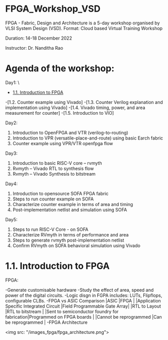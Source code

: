 # FPGA_Workshop_VSD

FPGA - Fabric, Design and Architecture is a 5-day workshop organised by VLSI System Design (VSD).
Format: Cloud based Virtual Training Workshop

Duration: 14-18 December 2022

Instructor: Dr. Nanditha Rao

# Agenda of the workshop:
Day1: \

- [1.1. Introduction to FPGA](#1.1._Introduction_to_FPGA)

-[1.2. Counter example using Vivado]
-[1.3. Counter Verilog explanation and implementation using Vivado]
-[1.4. Vivado timing, power, and area measurement for counter]
-[1.5. Introduction to VIO]

Day2:
1. Introduction to OpenFPGA and VTR (verilog-to-routing)
2. Introduction to VPR (versatile-place-and-route) using basic Earch fabric
3. Counter example using VPR/VTR openfpga flow

Day3:
1. Introduction to basic RISC-V core – rvmyth
2. Rvmyth – Vivado RTL to synthesis flow
3. Rvmyth – Vivado Synthesis to bitstream

Day4:
1. Introduction to opensource SOFA FPGA fabric
2. Steps to run counter example on SOFA
3. Characterize counter example in terms of area and timing
4. Post-implementation netlist and simulation using SOFA

Day5:
1. Steps to run RISC-V Core - on SOFA
2. Characterize RVmyth in terms of performance and area
3. Steps to generate rvmyth post-implementation netlist
4. Confirm RVmyth on SOFA behavioral simulation using Vivado

# 1.1. Introduction to FPGA

FPGA:

  -Generate customisable hardware
  -Study the effect of area, speed and power of the digital circuits.
  -Logic disgn in FGPA includes: LUTs, Flipflops, configurable CLBs.
  -FPGA vs ASIC Comparison
  |ASIC                                         |FPGA                         |
  |Application Specific Integrated Circuit      |Field Programmable Gate Array|
  |RTL to Layout                                |RTL to bitstream             |
  |Sent to semiconductor foundry for fabrication|Programmed on FPGA boards    |
  |Cannot be reprogrammed                       |Can be reprogrammed          |
  -FPGA Architecture
  
  <img src: "/images_fpga/fpga_architecture.png">

